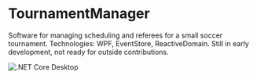 # TournamentManager
Software for managing scheduling and referees for a small soccer tournament. Technologies: WPF, EventStore, ReactiveDomain. Still in early development, not ready for outside contributions.

![.NET Core Desktop](https://github.com/joshkempner/TournamentManager/workflows/.NET%20Core%20Desktop/badge.svg)
